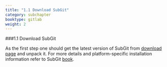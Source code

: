 ```yaml
---
title: "1.1 Download SubGit"
category: subchapter
booktype: gitlab
weight: 2
---
```


###1.1 Download SubGit

As the first step one should get the latest version of SubGit from [download page](download.html) and unpack it. For more details and platform-specific installation information refer to SubGit [book](remote-book.html#29).

[](#up)